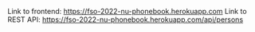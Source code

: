 Link to frontend: https://fso-2022-nu-phonebook.herokuapp.com
Link to REST API: https://fso-2022-nu-phonebook.herokuapp.com/api/persons
